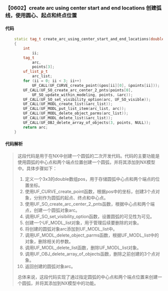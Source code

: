### 【0602】create arc using center start and end locations 创建弧线，使用圆心、起点和终点位置

#### 代码

```cpp
    static tag_t create_arc_using_center_start_and_end_locations(double pos[3][3])  
    {  
        int  
            ii;  
        tag_t  
            arc,  
            points[3];  
        uf_list_p_t  
            arc_list;  
        for (ii = 0; ii < 3; ii++)  
            UF_CALL(UF_CURVE_create_point(&pos[ii][0], &points[ii]));  
        UF_CALL(UF_SO_create_arc_center_2_pnts(points[0],  
            UF_SO_update_within_modeling, points, &arc));  
        UF_CALL(UF_SO_set_visibility_option(arc, UF_SO_visible));  
        UF_CALL(UF_MODL_create_list(&arc_list));  
        UF_CALL(UF_MODL_put_list_item(arc_list, arc));  
        UF_CALL(UF_MODL_delete_object_parms(arc_list));  
        UF_CALL(UF_MODL_delete_list(&arc_list));  
        UF_CALL(UF_OBJ_delete_array_of_objects(3, points, NULL));  
        return arc;  
    }

```

#### 代码解析

> 这段代码是用于在NX中创建一个圆弧的二次开发代码。代码的主要功能是使用圆弧的中心点和两个端点位置创建一个圆弧，并将其添加到NX模型中。具体步骤如下：
>
> 1. 定义一个3x3的double数组pos，用于存储圆弧中心点和两个端点的位置坐标。
> 2. 使用UF_CURVE_create_point函数，根据pos中的坐标，创建3个点对象，分别作为圆弧的起点、终点和中心点。
> 3. 使用UF_SO_create_arc_center_2_pnts函数，根据中心点和两个端点，创建一个圆弧对象arc。
> 4. 调用UF_SO_set_visibility_option函数，设置圆弧的可见性为可见。
> 5. 创建一个UF_MODL_list对象，用于管理后续要删除的对象。
> 6. 将创建的圆弧对象arc添加到UF_MODL_list中。
> 7. 调用UF_MODL_delete_object_parms函数，根据UF_MODL_list中的对象，删除相关的参数。
> 8. 调用UF_MODL_delete_list函数，删除UF_MODL_list对象。
> 9. 调用UF_OBJ_delete_array_of_objects函数，删除之前创建的3个点对象。
> 10. 返回创建的圆弧对象arc。
>
> 总体来说，这段代码实现了通过指定圆弧的中心点和两个端点位置来创建一个圆弧，并将其添加到NX模型中的功能。
>
